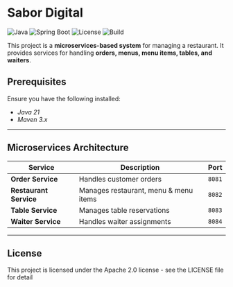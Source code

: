 # Sabor Digital

![Java](https://img.shields.io/badge/Java-21-blue)
![Spring Boot](https://img.shields.io/badge/Spring_Boot-3.2.2-green)
![License](https://img.shields.io/badge/License-Apache2-yellow)
![Build](https://img.shields.io/badge/Build-Maven-red)

This project is a **microservices-based system** for managing a restaurant. It provides services for handling **orders, menus, menu items, tables, and waiters**.

## Prerequisites
Ensure you have the following installed:
- *Java 21*
- *Maven 3.x*

---

## Microservices Architecture
| Service         | Description                          | Port  |
|---------------|----------------------------------|------|
| **Order Service** | Handles customer orders | `8081` |
| **Restaurant Service**  | Manages restaurant, menu & menu items | `8082` |
| **Table Service** | Manages table reservations | `8083` |
| **Waiter Service** | Handles waiter assignments | `8084` |

---

## License

This project is licensed under the  Apache 2.0 license - see the LICENSE file for detail
